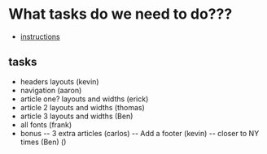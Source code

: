 # What tasks do we need to do???
- [instructions](https://digitalskills.instructure.com/courses/2690/pages/activity-3-dot-2-4?module_item_id=322867)

## tasks
- headers layouts (kevin)
- navigation  (aaron)
- article one? layouts and widths (erick)
- article 2 layouts and widths (thomas)
- article 3 layouts and widths (Ben)
- all fonts (frank)
- bonus 
-- 3 extra articles (carlos)
-- Add a footer (kevin)
-- closer to NY times (Ben) ()

